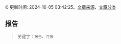 :alarm_clock: 更新时间: 2024-10-05 03:42:25。[文章来源](/README.md)、[文章分类](/TAGS.md)

## 报告


> 关键字：`报告`、`月报`



